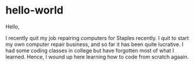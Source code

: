 # hello-world

Hello,

I recently quit my job repairing computers for Staples recently. I quit to start my own computer repair business, and so far it has been quite lucrative. I had some coding classes in college but have forgotten most of what I learned. Hence, I wound up here learning how to code from scratch agaain.
